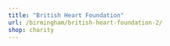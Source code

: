 ```yaml
---
title: "British Heart Foundation"
url: /birmingham/british-heart-foundation-2/
shop: charity
---
```

